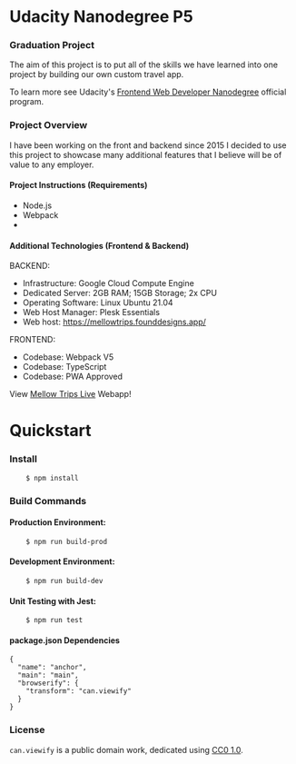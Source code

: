 # Udacity Nanodegree P5

### Graduation Project

The aim of this project is to put all of the skills we have learned into one project by building our own custom travel app.

To learn more see Udacity's [Frontend Web Developer Nanodegree](https://www.udacity.com/course/front-end-web-developer-nanodegree--nd0011) official program.

### Project Overview

I have been working on the front and backend since 2015 I decided to use this project to showcase many additional features that I believe will be of value to any employer.

#### Project Instructions (Requirements)

- Node.js
- Webpack
- 

#### Additional Technologies (Frontend & Backend)

BACKEND:
* Infrastructure: Google Cloud Compute Engine
* Dedicated Server: 2GB RAM; 15GB Storage; 2x CPU
* Operating Software: Linux Ubuntu 21.04
* Web Host Manager: Plesk Essentials
* Web host: https://mellowtrips.founddesigns.app/

FRONTEND:
* Codebase: Webpack V5
* Codebase: TypeScript
* Codebase: PWA Approved

View [Mellow Trips Live](https://mellowtrips.founddesigns.app/) Webapp!

# Quickstart

### Install

```
    $ npm install
```

### Build Commands

#### Production Environment:

```
    $ npm run build-prod
```

#### Development Environment:

```
    $ npm run build-dev
```

#### Unit Testing with Jest:

```
    $ npm run test
```

#### package.json Dependencies 

```
{
  "name": "anchor",
  "main": "main",
  "browserify": {
    "transform": "can.viewify"
  }
}
```

### License

`can.viewify` is a public domain work, dedicated using
[CC0 1.0](https://creativecommons.org/publicdomain/zero/1.0/).